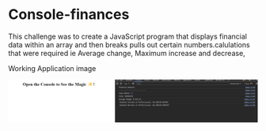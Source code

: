 # Console-finances

This challenge was to create a JavaScript program that displays financial data within an array and then breaks pulls out certain numbers.calulations that were required ie Average change, Maximum increase and decrease,

Working Application image

![alt text](image.png)